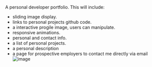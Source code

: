 A personal developer portfolio. This will include:
* sliding image display. 
* links to personal projects github code.
* a interactive progile image, users can manipulate.
* responsive animations.
* personal and contact info.
* a list of personal projects.
* a personal description
* a page for prospective employers to contact me directly via email
![image](https://github.com/mlync87/celebrant-website/assets/112760708/4e46d67a-918f-4b2e-a7a3-44d8f613fa41)
